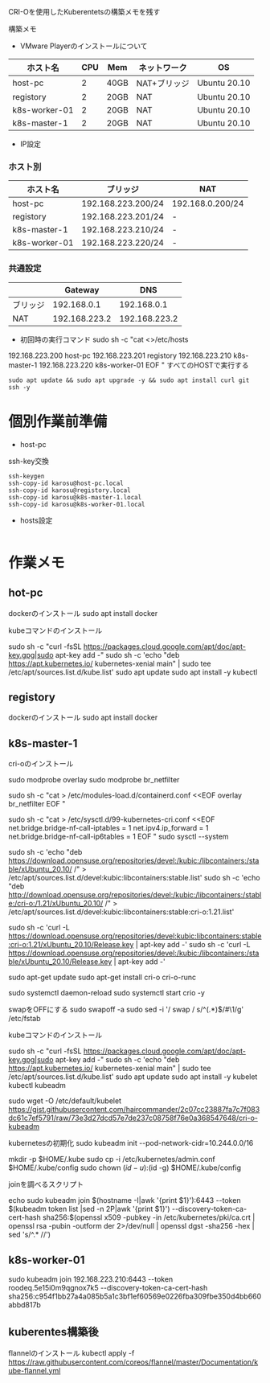 CRI-Oを使用したKuberentetsの構築メモを残す

構築メモ

* VMware Playerのインストールについて

|ホスト名|CPU|Mem|ネットワーク|OS|
|--|--|--|--|--|
|host-pc|2|40GB|NAT+ブリッジ|Ubuntu 20.10|
|registory|2|20GB|NAT|Ubuntu 20.10|
|k8s-worker-01|2|20GB|NAT|Ubuntu 20.10|
|k8s-master-1|2|20GB|NAT|Ubuntu 20.10|


* IP設定

### ホスト別
|ホスト名|ブリッジ|NAT|
|--|--|--|
|host-pc|192.168.223.200/24|192.168.0.200/24|
|registory|192.168.223.201/24|-|
|k8s-master-1|192.168.223.210/24|-|
|k8s-worker-01|192.168.223.220/24|-|

### 共通設定
||Gateway|DNS|
|--|--|--|
|ブリッジ|192.168.0.1|192.168.0.1|
|NAT|192.168.223.2|192.168.223.2|


* 初回時の実行コマンド
sudo sh -c "cat <<EOF >>/etc/hosts

192.168.223.200 host-pc
192.168.223.201 registory
192.168.223.210 k8s-master-1
192.168.223.220 k8s-worker-01
EOF
"
すべてのHOSTで実行する

```
sudo apt update && sudo apt upgrade -y && sudo apt install curl git ssh -y
```

# 個別作業前準備
* host-pc

ssh-key交換
```
ssh-keygen
ssh-copy-id karosu@host-pc.local
ssh-copy-id karosu@registory.local
ssh-copy-id karosu@k8s-master-1.local
ssh-copy-id karosu@k8s-worker-01.local
```

* hosts設定
```:hosts

```


# 作業メモ

## hot-pc

dockerのインストール
sudo apt install docker

kubeコマンドのインストール

sudo sh -c "curl -fsSL https://packages.cloud.google.com/apt/doc/apt-key.gpg|sudo apt-key add -"
sudo sh -c 'echo "deb https://apt.kubernetes.io/ kubernetes-xenial main" | sudo tee /etc/apt/sources.list.d/kube.list'
sudo apt update
sudo apt install -y kubectl

## registory

dockerのインストール
sudo apt install docker

## k8s-master-1

cri-oのインストール

sudo modprobe overlay
sudo modprobe br_netfilter

sudo sh -c "cat > /etc/modules-load.d/containerd.conf <<EOF
overlay
br_netfilter
EOF
"

sudo sh -c "cat > /etc/sysctl.d/99-kubernetes-cri.conf <<EOF
net.bridge.bridge-nf-call-iptables  = 1
net.ipv4.ip_forward                 = 1
net.bridge.bridge-nf-call-ip6tables = 1
EOF
"
sudo sysctl --system

sudo sh -c 'echo "deb https://download.opensuse.org/repositories/devel:/kubic:/libcontainers:/stable/xUbuntu_20.10/ /" > /etc/apt/sources.list.d/devel:kubic:libcontainers:stable.list'
sudo sh -c 'echo "deb http://download.opensuse.org/repositories/devel:/kubic:/libcontainers:/stable:/cri-o:/1.21/xUbuntu_20.10/ /" > /etc/apt/sources.list.d/devel:kubic:libcontainers:stable:cri-o:1.21.list'

sudo sh -c 'curl -L https://download.opensuse.org/repositories/devel:kubic:libcontainers:stable:cri-o:1.21/xUbuntu_20.10/Release.key | apt-key add -'
sudo sh -c 'curl -L https://download.opensuse.org/repositories/devel:/kubic:/libcontainers:/stable/xUbuntu_20.10/Release.key | apt-key add -'

sudo apt-get update
sudo apt-get install cri-o cri-o-runc

sudo systemctl daemon-reload
sudo systemctl start crio -y


swapをOFFにする
sudo swapoff -a
sudo sed -i '/ swap / s/^\(.*\)$/#\1/g' /etc/fstab

kubeコマンドのインストール

sudo sh -c "curl -fsSL https://packages.cloud.google.com/apt/doc/apt-key.gpg|sudo apt-key add -"
sudo sh -c 'echo "deb https://apt.kubernetes.io/ kubernetes-xenial main" | sudo tee /etc/apt/sources.list.d/kube.list'
sudo apt update
sudo apt install -y kubelet kubectl kubeadm

sudo wget -O /etc/default/kubelet https://gist.githubusercontent.com/haircommander/2c07cc23887fa7c7f083dc61c7ef5791/raw/73e3d27dcd57e7de237c08758f76e0a368547648/cri-o-kubeadm

kubernetesの初期化
sudo kubeadm init --pod-network-cidr=10.244.0.0/16

mkdir -p $HOME/.kube
sudo cp -i /etc/kubernetes/admin.conf $HOME/.kube/config
sudo chown $(id -u):$(id -g) $HOME/.kube/config

joinを調べるスクリプト

echo sudo kubeadm join $(hostname -I|awk '{print $1}'):6443 --token $(kubeadm token list |sed -n 2P|awk '{print $1}') --discovery-token-ca-cert-hash sha256:$(openssl x509 -pubkey -in /etc/kubernetes/pki/ca.crt | openssl rsa -pubin -outform der 2>/dev/null | openssl dgst -sha256 -hex | sed 's/^.* //')

## k8s-worker-01

sudo kubeadm join 192.168.223.210:6443 --token roodeq.5e15i0m9qgnox7k5 --discovery-token-ca-cert-hash sha256:c954f1bb27a4a085b5a1c3bf1ef60569e0226fba309fbe350d4bb660abbd817b

## kuberentes構築後

flannelのインストール
kubectl apply -f https://raw.githubusercontent.com/coreos/flannel/master/Documentation/kube-flannel.yml

